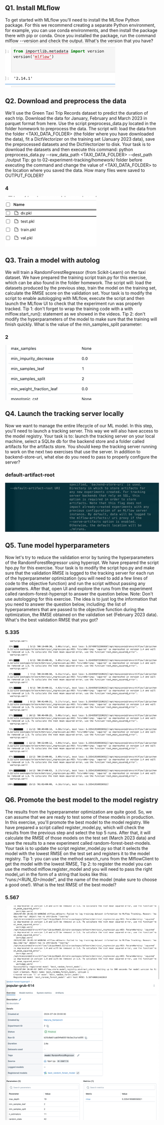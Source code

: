 ## Q1. Install MLflow
To get started with MLflow you'll need to install the MLflow Python package.
For this we recommend creating a separate Python environment, for example, you can use conda environments, and then install the package there with pip or conda.
Once you installed the package, run the command mlflow --version and check the output.
What's the version that you have?
![img.png](img.png)

## Q2. Download and preprocess the data
We'll use the Green Taxi Trip Records dataset to predict the duration of each trip.
Download the data for January, February and March 2023 in parquet format from here.
Use the script preprocess_data.py located in the folder homework to preprocess the data.
The script will:
load the data from the folder <TAXI_DATA_FOLDER> (the folder where you have downloaded the data),
fit a DictVectorizer on the training set (January 2023 data),
save the preprocessed datasets and the DictVectorizer to disk.
Your task is to download the datasets and then execute this command:
python preprocess_data.py --raw_data_path <TAXI_DATA_FOLDER> --dest_path ./output
Tip: go to 02-experiment-tracking/homework/ folder before executing the command and change the value of <TAXI_DATA_FOLDER> to the location where you saved the data.
How many files were saved to OUTPUT_FOLDER?
### 4
![img_1.png](img_1.png)

## Q3. Train a model with autolog
We will train a RandomForestRegressor (from Scikit-Learn) on the taxi dataset.
We have prepared the training script train.py for this exercise, which can be also found in the folder homework.
The script will:
load the datasets produced by the previous step,
train the model on the training set,
calculate the RMSE score on the validation set.
Your task is to modify the script to enable autologging with MLflow, execute the script and then launch the MLflow UI to check that the experiment run was properly tracked.
Tip 1: don't forget to wrap the training code with a with mlflow.start_run(): statement as we showed in the videos.
Tip 2: don't modify the hyperparameters of the model to make sure that the training will finish quickly.
What is the value of the min_samples_split parameter:

### 2
![img_2.png](img_2.png)

## Q4. Launch the tracking server locally
Now we want to manage the entire lifecycle of our ML model. In this step, you'll need to launch a tracking server. This way we will also have access to the model registry.
Your task is to:
launch the tracking server on your local machine,
select a SQLite db for the backend store and a folder called artifacts for the artifacts store.
You should keep the tracking server running to work on the next two exercises that use the server.
In addition to backend-store-uri, what else do you need to pass to properly configure the server?
### default-artifact-root
![img_3.png](img_3.png)

## Q5. Tune model hyperparameters
Now let's try to reduce the validation error by tuning the hyperparameters of the RandomForestRegressor using hyperopt. We have prepared the script hpo.py for this exercise.
Your task is to modify the script hpo.py and make sure that the validation RMSE is logged to the tracking server for each run of the hyperparameter optimization (you will need to add a few lines of code to the objective function) and run the script without passing any parameters.
After that, open UI and explore the runs from the experiment called random-forest-hyperopt to answer the question below.
Note: Don't use autologging for this exercise.
The idea is to just log the information that you need to answer the question below, including:
the list of hyperparameters that are passed to the objective function during the optimization,
the RMSE obtained on the validation set (February 2023 data).
What's the best validation RMSE that you got?
### 5.335
![img_4.png](img_4.png)


## Q6. Promote the best model to the model registry
The results from the hyperparameter optimization are quite good. So, we can assume that we are ready to test some of these models in production. In this exercise, you'll promote the best model to the model registry. We have prepared a script called register_model.py, which will check the results from the previous step and select the top 5 runs. After that, it will calculate the RMSE of those models on the test set (March 2023 data) and save the results to a new experiment called random-forest-best-models.
Your task is to update the script register_model.py so that it selects the model with the lowest RMSE on the test set and registers it to the model registry.
Tip 1: you can use the method search_runs from the MlflowClient to get the model with the lowest RMSE,
Tip 2: to register the model you can use the method mlflow.register_model and you will need to pass the right model_uri in the form of a string that looks like this: "runs:/<RUN_ID>/model", and the name of the model (make sure to choose a good one!).
What is the test RMSE of the best model?
### 5.567
![img_5.png](img_5.png)
![img_6.png](img_6.png)
